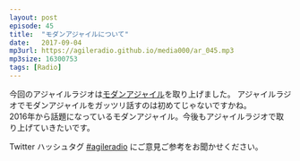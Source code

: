 ```yaml
---
layout: post
episode: 45
title:  "モダンアジャイルについて"
date:   2017-09-04
mp3url: https://agileradio.github.io/media000/ar_045.mp3
mp3size: 16300753
tags: [Radio]
---
```


今回のアジャイルラジオは[モダンアジャイル](http://modernagile.org/)を取り上げました。
アジャイルラジオでモダンアジャイルをガッツリ話すのは初めてじゃないですかね。  
2016年から話題になっているモダンアジャイル。今後もアジャイルラジオで取り上げていきたいです。

Twitter ハッシュタグ [#agileradio](https://twitter.com/intent/tweet?hashtags=agileradio) にご意見ご参考をお聞かせください。

